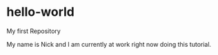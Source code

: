 # hello-world
My first Repository

My name is Nick and I am currently at work right now doing this tutorial.  
